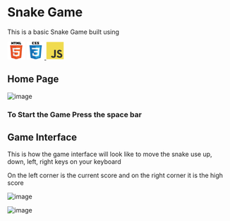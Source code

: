 # Snake Game

This is a basic Snake Game built using <p align="left"><a href="https://www.w3.org/html/" target="_blank" rel="noreferrer"><img src="https://raw.githubusercontent.com/devicons/devicon/master/icons/html5/html5-original-wordmark.svg" alt="html5" width="40" height="40"/></a> <a href="https://www.w3schools.com/css/" target="_blank" rel="noreferrer"> <img src="https://raw.githubusercontent.com/devicons/devicon/master/icons/css3/css3-original-wordmark.svg" alt="css3" width="40" height="40"/> </a><a href="https://developer.mozilla.org/en-US/docs/Web/JavaScript" target="_blank" rel="noreferrer"> <img src="https://raw.githubusercontent.com/devicons/devicon/master/icons/javascript/javascript-original.svg" alt="javascript" width="40" height="40"/> </a></p>

## Home Page

![image](https://github.com/Roy009/Snake-Game/assets/63160366/b958a76c-d6bb-460d-a623-8b12168e298d)

### To Start the Game Press the space bar

## Game Interface
This is how the game interface will look like to move the snake use up, down, left, right keys on your keyboard

On the left corner is the current score and on the right corner it is the high score

![image](https://github.com/Roy009/Snake-Game/assets/63160366/3630e58d-77ad-42ff-a09a-2bba5e2df9d1)

![image](https://github.com/Roy009/Snake-Game/assets/63160366/783aa9da-99e3-41a4-89e0-4b94c5723f46)


